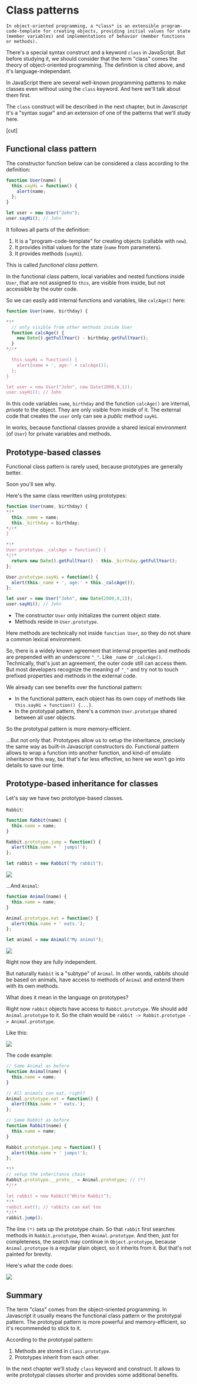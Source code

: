 
# Class patterns

```quote author="Wikipedia"
In object-oriented programming, a *class* is an extensible program-code-template for creating objects, providing initial values for state (member variables) and implementations of behavior (member functions or methods).
```

There's a special syntax construct and a keyword `class` in JavaScript. But before studying it, we should consider that the term "class" comes the theory of object-oriented programming. The definition is cited above, and it's language-independant.

In JavaScript there are several well-known programming patterns to make classes even without using the `class` keyword. And here we'll talk about them first.

The `class` construct will be described in the next chapter, but in Javascript it's a "syntax sugar" and an extension of one of the patterns that we'll study here.

[cut]


## Functional class pattern

The constructor function below can be considered a class according to the definition:

```js run
function User(name) {
  this.sayHi = function() {
    alert(name;
  };
}

let user = new User("John");
user.sayHi(); // John
```

It follows all parts of the definition:

1. It is a "program-code-template" for creating objects (callable with `new`).
2. It provides initial values for the state (`name` from parameters).
3. It provides methods (`sayHi`).

This is called *functional class pattern*.

In the functional class pattern, local variables and nested functions inside `User`, that are not assigned to `this`, are visible from inside, but not accessible by the outer code.

So we can easily add internal functions and variables, like `calcAge()` here:

```js run
function User(name, birthday) {

*!*
  // only visible from other methods inside User
  function calcAge() {
    new Date().getFullYear() - birthday.getFullYear();
  }
*/!*

  this.sayHi = function() {
    alert(name + ', age:' + calcAge());
  };
}

let user = new User("John", new Date(2000,0,1));
user.sayHi(); // John
```

In this code variables `name`, `birthday` and the function `calcAge()` are internal, *private* to the object. They are only visible from inside of it. The external code that creates the `user` only can see a *public* method `sayHi`.

In works, because functional classes provide a shared lexical environment (of `User`) for private variables and methods.

## Prototype-based classes

Functional class pattern is rarely used, because prototypes are generally better.

Soon you'll see why.

Here's the same class rewritten using prototypes:

```js run
function User(name, birthday) {
*!*
  this._name = name;
  this._birthday = birthday;
*/!*
}

*!*
User.prototype._calcAge = function() {
*/!*
  return new Date().getFullYear() - this._birthday.getFullYear();
};

User.prototype.sayHi = function() {
  alert(this._name + ', age:' + this._calcAge());
};

let user = new User("John", new Date(2000,0,1));
user.sayHi(); // John
```

- The constructor `User` only initializes the current object state.
- Methods reside in `User.prototype`.

Here methods are technically not inside `function User`, so they do not share a common lexical environment.

So, there is a widely known agreement that internal properties and methods are prepended with an underscore `"_"`. Like `_name` or `_calcAge()`. Technically, that's just an agreement, the outer code still can access them. But most developers recognize the meaning of `"_"` and try not to touch prefixed properties and methods in the external code.

We already can see benefits over the functional pattern:

- In the functional pattern, each object has its own copy of methods like `this.sayHi = function() {...}`.
- In the prototypal pattern, there's a common `User.prototype` shared between all user objects.

So the prototypal pattern is more memory-efficient.

...But not only that. Prototypes allow us to setup the inheritance, precisely the same way as built-in Javascript constructors do. Functional pattern allows to wrap a function into another function, and kind-of emulate inheritance this way, but that's far less effective, so here we won't go into details to save our time.

## Prototype-based inheritance for classes

Let's say we have two prototype-based classes.

`Rabbit`:

```js
function Rabbit(name) {
  this.name = name;
}

Rabbit.prototype.jump = function() {
  alert(this.name + ' jumps!');
};

let rabbit = new Rabbit("My rabbit");
```

![](rabbit-animal-independent-1.png)

...And `Animal`:

```js
function Animal(name) {
  this.name = name;
}

Animal.prototype.eat = function() {
  alert(this.name + ' eats.');
};

let animal = new Animal("My animal");
```

![](rabbit-animal-independent-2.png)

Right now they are fully independent.

But naturally `Rabbit` is a "subtype" of `Animal`. In other words, rabbits should be based on animals, have access to methods of `Animal` and extend them with its own methods.

What does it mean in the language on prototypes?

Right now `rabbit` objects have access to `Rabbit.prototype`. We should add `Animal.prototype` to it. So the chain would be `rabbit -> Rabbit.prototype -> Animal.prototype`.

Like this:

![](class-inheritance-rabbit-animal.png)

The code example:

```js run
// Same Animal as before
function Animal(name) {
  this.name = name;
}

// All animals can eat, right?
Animal.prototype.eat = function() {
  alert(this.name + ' eats.');
};

// Same Rabbit as before
function Rabbit(name) {
  this.name = name;
}

Rabbit.prototype.jump = function() {
  alert(this.name + ' jumps!');
};

*!*
// setup the inheritance chain
Rabbit.prototype.__proto__ = Animal.prototype; // (*)
*/!*

let rabbit = new Rabbit("White Rabbit");
*!*
rabbit.eat(); // rabbits can eat too
*/!*
rabbit.jump();
```

The line `(*)` sets up the prototype chain. So that `rabbit` first searches methods in `Rabbit.prototype`, then `Animal.prototype`. And then, just for completeness, the search may continue in `Object.prototype`, because `Animal.prototype` is a regular plain object, so it inherits from it. But that's not painted for brevity.

Here's what the code does:

![](class-inheritance-rabbit-animal-2.png)

## Summary

The term "class" comes from the object-oriented programming. In Javascript it usually means the functional class pattern or the prototypal pattern. The prototypal pattern is more powerful and memory-efficient, so it's recommended to stick to it.

According to the prototypal pattern:
1. Methods are stored in `Class.prototype`.
2. Prototypes inherit from each other.

In the next chapter we'll study `class` keyword and construct. It allows to write prototypal classes shorter and provides some additional benefits.
